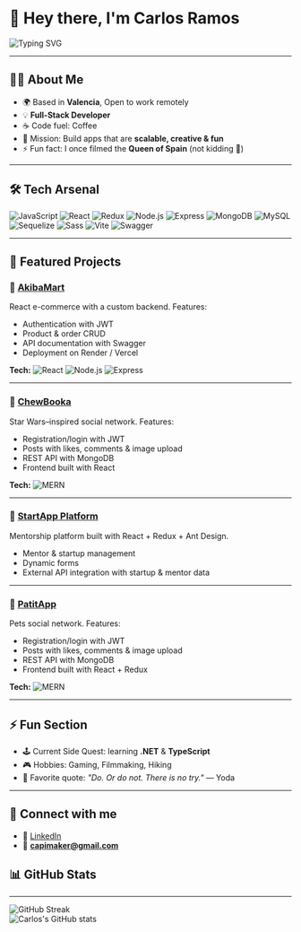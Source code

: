 # 👋 Hey there, I'm Carlos Ramos 

![Typing SVG](https://readme-typing-svg.demolab.com?font=Fira+Code&size=24&pause=1000&color=00e9f7&vCenter=true&width=500&lines=Full+Stack+Dev+💻;React+%7C+Node.js+%7C+MongoDB+%7C+SQL;Always+learning+something+new+🚀)

---

## 🧑‍🚀 About Me
- 🌍 Based in **Valencia**, Open to work remotely 
- 💡 **Full-Stack Developer**  
- ☕ Code fuel: Coffee   
- 🎯 Mission: Build apps that are **scalable, creative & fun**  
- ⚡ Fun fact: I once filmed the **Queen of Spain** (not kidding 👑)

---

## 🛠 Tech Arsenal

![JavaScript](https://img.shields.io/badge/JavaScript-F7DF1E?style=for-the-badge&logo=javascript&logoColor=black)
![React](https://img.shields.io/badge/React-61DAFB?style=for-the-badge&logo=react&logoColor=black)
![Redux](https://img.shields.io/badge/Redux-764ABC?style=for-the-badge&logo=redux&logoColor=white)
![Node.js](https://img.shields.io/badge/Node.js-339933?style=for-the-badge&logo=node-dot-js&logoColor=white)
![Express](https://img.shields.io/badge/Express-000000?style=for-the-badge&logo=express&logoColor=white)
![MongoDB](https://img.shields.io/badge/MongoDB-47A248?style=for-the-badge&logo=mongodb&logoColor=white)
![MySQL](https://img.shields.io/badge/MySQL-4479A1?style=for-the-badge&logo=mysql&logoColor=white)
![Sequelize](https://img.shields.io/badge/Sequelize-52B0E7?style=for-the-badge&logo=sequelize&logoColor=white)
![Sass](https://img.shields.io/badge/Sass-CC6699?style=for-the-badge&logo=sass&logoColor=white)
![Vite](https://img.shields.io/badge/Vite-646CFF?style=for-the-badge&logo=vite&logoColor=white)
![Swagger](https://img.shields.io/badge/Swagger-85EA2D?style=for-the-badge&logo=swagger&logoColor=black)

---

## 🚀 Featured Projects

### 🛒 [AkibaMart](https://github.com/capimaker/AkibaMart)
React e-commerce with a custom backend. Features:
- Authentication with JWT
- Product & order CRUD
- API documentation with Swagger
- Deployment on Render / Vercel  

**Tech:** ![React](https://img.shields.io/badge/React-61DAFB?logo=react&logoColor=black) 
![Node.js](https://img.shields.io/badge/Node.js-339933?logo=node-dot-js&logoColor=white) 
![Express](https://img.shields.io/badge/Express-000000?logo=express&logoColor=white) 


---

### 🌌 [ChewBooka](https://github.com/capimaker/Chewbooka_back)
Star Wars–inspired social network. Features:
- Registration/login with JWT
- Posts with likes, comments & image upload
- REST API with MongoDB
- Frontend built with React  

**Tech:** ![MERN](https://img.shields.io/badge/MERN-61DAFB?logo=react&logoColor=black)

---

### 🤝 [StartApp Platform](https://github.com/capimaker/startappfront)
Mentorship platform built with React + Redux + Ant Design.  
- Mentor & startup management
- Dynamic forms
- External API integration with startup & mentor data

---

### 🌌 [PatitApp](https://github.com/capimaker/patitApp)
 Pets social network. Features:
- Registration/login with JWT
- Posts with likes, comments & image upload
- REST API with MongoDB
- Frontend built with React + Redux  

**Tech:** ![MERN](https://img.shields.io/badge/MERN-61DAFB?logo=react&logoColor=black)
  
---
## ⚡ Fun Section
- 🕹 Current Side Quest: learning **.NET** & **TypeScript**  
- 🎮 Hobbies: Gaming, Filmmaking, Hiking  
- 💭 Favorite quote: *"Do. Or do not. There is no try."* — Yoda  

---

## 🤝 Connect with me
- 💼 [LinkedIn](https://www.linkedin.com/in/carlos-ramos7/)  
- 📧 **capimaker@gmail.com**
## 📊 GitHub Stats

---

![GitHub Streak](https://streak-stats.demolab.com?user=capimaker&theme=tokyonight&hide_border=true)  
![Carlos's GitHub stats](https://github-readme-stats.vercel.app/api?username=capimaker&show_icons=true&theme=tokyonight)  






